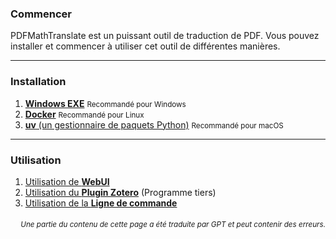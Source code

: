 ### Commencer

PDFMathTranslate est un puissant outil de traduction de PDF. Vous pouvez installer et commencer à utiliser cet outil de différentes manières.

---

### Installation

1. [**Windows EXE**](./INSTALLATION_winexe.md) <small>Recommandé pour Windows</small>
2. [**Docker**](./INSTALLATION_docker.md) <small>Recommandé pour Linux</small>
3. [**uv** (un gestionnaire de paquets Python)](./INSTALLATION_uv.md) <small>Recommandé pour macOS</small>

---

### Utilisation

1. [Utilisation de **WebUI**](./USAGE_webui.md)
2. [Utilisation du **Plugin Zotero**](https://github.com/guaguastandup/zotero-pdf2zh) (Programme tiers)
3. [Utilisation de la **Ligne de commande**](./USAGE_commandline.md)

<div align="right"> 
<h6><small>Une partie du contenu de cette page a été traduite par GPT et peut contenir des erreurs.</small></h6>